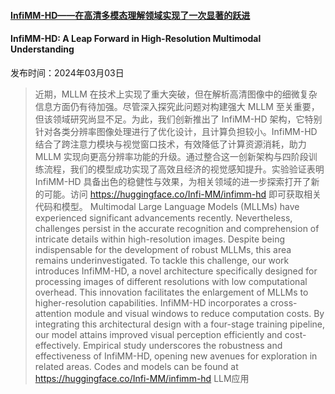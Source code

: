 #### [InfiMM-HD——在高清多模态理解领域实现了一次显著的跃进](https://arxiv.org/abs/2403.01487)
#### InfiMM-HD: A Leap Forward in High-Resolution Multimodal Understanding
发布时间：2024年03月03日
> 近期，MLLM 在技术上实现了重大突破，但在解析高清图像中的细微复杂信息方面仍有待加强。尽管深入探究此问题对构建强大 MLLM 至关重要，但该领域研究尚显不足。为此，我们创新推出了 InfiMM-HD 架构，它特别针对各类分辨率图像处理进行了优化设计，且计算负担较小。InfiMM-HD 结合了跨注意力模块与视觉窗口技术，有效降低了计算资源消耗，助力 MLLM 实现向更高分辨率功能的升级。通过整合这一创新架构与四阶段训练流程，我们的模型成功实现了高效且经济的视觉感知提升。实验验证表明 InfiMM-HD 具备出色的稳健性与效果，为相关领域的进一步探索打开了新的可能。访问 https://huggingface.co/Infi-MM/infimm-hd 即可获取相关代码和模型。
> Multimodal Large Language Models (MLLMs) have experienced significant advancements recently. Nevertheless, challenges persist in the accurate recognition and comprehension of intricate details within high-resolution images. Despite being indispensable for the development of robust MLLMs, this area remains underinvestigated. To tackle this challenge, our work introduces InfiMM-HD, a novel architecture specifically designed for processing images of different resolutions with low computational overhead. This innovation facilitates the enlargement of MLLMs to higher-resolution capabilities. InfiMM-HD incorporates a cross-attention module and visual windows to reduce computation costs. By integrating this architectural design with a four-stage training pipeline, our model attains improved visual perception efficiently and cost-effectively. Empirical study underscores the robustness and effectiveness of InfiMM-HD, opening new avenues for exploration in related areas. Codes and models can be found at https://huggingface.co/Infi-MM/infimm-hd
LLM应用